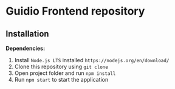# Guidio Frontend repository

## Installation

**Dependencies:**
1. Install `Node.js LTS` installed `https://nodejs.org/en/download/`
2. Clone this repository using `git clone`
3. Open project folder and run `npm install`
4. Run `npm start` to start the application

